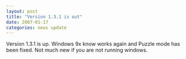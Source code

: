 ```yaml
---
layout: post
title: "Version 1.3.1 is out"
date: 2007-01-17
categories: news update
---
```

Version 1.3.1 is up. Windows 9x know works again and Puzzle mode has been fixed. Not much new if you are not running windows.
